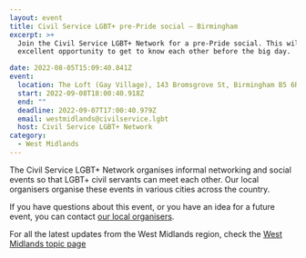 ```yaml
---
layout: event
title: Civil Service LGBT+ pre-Pride social – Birmingham
excerpt: >+
  Join the Civil Service LGBT+ Network for a pre-Pride social. This will be an
  excellent opportunity to get to know each other before the big day. 

date: 2022-08-05T15:09:40.841Z
event:
  location: The Loft (Gay Village), 143 Bromsgrove St, Birmingham B5 6RG
  start: 2022-09-08T18:00:40.918Z
  end: ""
  deadline: 2022-09-07T17:00:40.979Z
  email: westmidlands@civilservice.lgbt
  host: Civil Service LGBT+ Network
category:
  - West Midlands
---
```

The Civil Service LGBT+ Network organises informal networking and social events so that LGBT+ civil servants can meet each other. Our local organisers organise these events in various cities across the country.

If you have questions about this event, or you have an idea for a future event, you can contact [our local organisers](/team).

For all the latest updates from the West Midlands region, check the [West Midlands topic page](/topic/west-midlands)